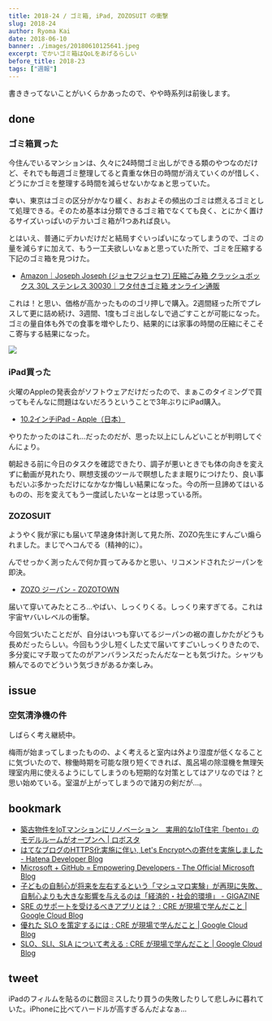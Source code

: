 ```yaml
---
title: 2018-24 / ゴミ箱, iPad, ZOZOSUIT の衝撃
slug: 2018-24
author: Ryoma Kai
date: 2018-06-10
banner: ./images/20180610125641.jpeg
excerpt: でかいゴミ箱はQoLをあげるらしい
before_title: 2018-23
tags: ["週報"]
---
```


書ききってないことがいくらかあったので、やや時系列は前後します。

done
----

###  ゴミ箱買った

今住んでいるマンションは、久々に24時間ゴミ出しができる類のやつなのだけど、それでも毎週ゴミ整理してると貴重な休日の時間が消えていくのが惜しく、どうにかゴミを整理する時間を減らせないかなぁと思っていた。

幸い、東京はゴミの区分がかなり緩く、おおよその頻出のゴミは燃えるゴミとして処理できる。そのため基本は分類できるゴミ箱でなくても良く、とにかく置けるサイズいっぱいのデカいゴミ箱が1つあれば良い。

とはいえ、普通にデカいだけだと結局すぐいっぱいになってしまうので、ゴミの量を減らすに加えて、もう一工夫欲しいなぁと思っていた所で、ゴミを圧縮する下記のゴミ箱を見つけた。

- [Amazon｜Joseph Joseph (ジョセフジョセフ) 圧縮ごみ箱 クラッシュボックス 30L ステンレス 30030｜フタ付きゴミ箱 オンライン通販](https://www.amazon.co.jp/dp/B071D6F3XF)

これは！と思い、価格が高かったもののゴリ押しで購入。2週間経った所でプレスして更に詰め続け、3週間、1度もゴミ出しなしで過ごすことが可能になった。ゴミの量自体も外での食事を増やしたり、結果的には家事の時間の圧縮にそこそこ寄与する結果になった。

![](./images/20180610125641.jpeg)

###  iPad買った

火曜のAppleの発表会がソフトウェアだけだったので、まぁこのタイミングで買ってもそんなに問題はないだろうということで3年ぶりにiPad購入。

- [10.2インチiPad - Apple（日本）](https://www.apple.com/jp/ipad-10.2/)

やりたかったのはこれ...だったのだが、思った以上にしんどいことが判明してぐんにょり。

<Tweet tweetLink="https://twitter.com/legnoh/status/1005515109882445824" />

朝起きる前に今日のタスクを確認できたり、調子が悪いときでも体の向きを変えずに動画が見れたり、瞑想支援のツールで瞑想したまま眠りにつけたり、良い事もだいぶ多かっただけになかなか悔しい結果になった。今の所一旦諦めてはいるものの、形を変えてもう一度試したいなーとは思っている所。

###  ZOZOSUIT

ようやく我が家にも届いて早速身体計測して見た所、ZOZO先生にすんごい煽られました。まじでヘコんでる（精神的に）。

<Tweet tweetLink="https://twitter.com/legnoh/status/1004709148351590401" />
<Tweet tweetLink="https://twitter.com/legnoh/status/1004711071733637121" />

んでせっかく測ったんで何か買ってみるかと思い、リコメンドされたジーパンを即決。

- [ZOZO ジーパン - ZOZOTOWN](http://zozo.jp/shop/zozo/goods/25557336/)

届いて穿いてみたところ...やばい、しっくりくる。しっくり来すぎてる。これは宇宙ヤバいレベルの衝撃。

今回気づいたことだが、自分はいつも穿いてるジーパンの裾の直しかたがどうも長めだったらしい。今回もう少し短くした丈で届いてすごいしっくりきたので、多分変にマチ取ってたのがアンバランスだったんだなーとも気づけた。シャツも頼んでるのでどういう気づきがあるか楽しみ。

issue
----

###  空気清浄機の件

しばらく考え継続中。

梅雨が始まってしまったものの、よく考えると室内は外より湿度が低くなることに気づいたので、稼働時期を可能な限り短くできれば、風呂場の除湿機を無理矢理室内用に使えるようにしてしまうのも短期的な対策としてはアリなのでは？と思い始めている。室温が上がってしまうので諸刃の剣だが...。

bookmark
----

- [築古物件をIoTマンションにリノベーション　実用的なIoT住宅「bento」のモデルルームがオープンへ | ロボスタ](https://robotstart.info/2018/05/25/bento-iot.html)
- [はてなブログのHTTPS化実施に伴い, Let's Encryptへの寄付を実施しました - Hatena Developer Blog](https://developer.hatenastaff.com/entry/2018/06/04/140000)
- [Microsoft + GitHub = Empowering Developers - The Official Microsoft Blog](https://blogs.microsoft.com/blog/2018/06/04/microsoft-github-empowering-developers/)
- [子どもの自制心が将来を左右するという「マシュマロ実験」が再現に失敗、自制心よりも大きな影響を与えるのは「経済的・社会的環境」 - GIGAZINE](https://gigazine.net/news/20180605-marshmallow-test-rich-kids/)
- [SRE のサポートを受けるべきアプリとは？ : CRE が現場で学んだこと | Google Cloud Blog](https://cloud.google.com/blog/ja/products/gcp/why-should-your-app-get-sre-support-cre-life-lessons)
- [優れた SLO を策定するには : CRE が現場で学んだこと | Google Cloud Blog](https://cloud.google.com/blog/ja/products/gcp/building-good-slos-cre-life-lessons)
- [SLO、SLI、SLA について考える : CRE が現場で学んだこと | Google Cloud Blog](https://cloud.google.com/blog/ja/products/gcp/availability-part-deux-cre-life-lessons)

tweet
----

iPadのフィルムを貼るのに数回ミスしたり買うの失敗したりして悲しみに暮れていた。iPhoneに比べてハードルが高すぎるんだよなぁ...

<Tweet tweetLink="https://twitter.com/legnoh/status/1004323933951127552" />
<Tweet tweetLink="https://twitter.com/legnoh/status/1005093902292881408" />
